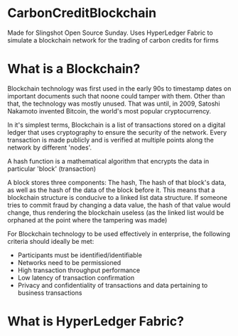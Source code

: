 # CarbonCreditBlockchain
Made for Slingshot Open Source Sunday. Uses HyperLedger Fabric to simulate a blockchain network for the trading of carbon credits for firms
# What is a Blockchain?
Blockchain technology was first used in the early 90s to timestamp dates on important documents such that noone could tamper with them. Other than that, the technology was mostly unused. That was until, in 2009, Satoshi Nakamoto invented Bitcoin, the world's most popular cryptocurrency.</br>


In it's simplest terms, Blockchain is a list of transactions stored on a digital ledger that uses cryptography to ensure the security of the network. Every transaction is made publicly and is verified at multiple points along the network by different 'nodes'.<br/>


A hash function is a mathematical algorithm that encrypts the data in particular 'block' (transaction)</br>


A block stores three components: The hash, The hash of that block's data, as well as the hash of the data of the block before it. This means that a blockchain structure is conducive to a linked list data structure. If someone tries to commit fraud by changing a data value, the hash of that value would change, thus rendering the blockchain useless (as the linked list would be orphaned at the point where the tampering was made)</br>

For Blockchain technology to be used effectively in enterprise, the following criteria should ideally be met:
- Participants must be identified/identifiable
- Networks need to be permissioned
- High transaction throughput performance
- Low latency of transaction confirmation
- Privacy and confidentiality of transactions and data pertaining to business transactions

# What is HyperLedger Fabric?
